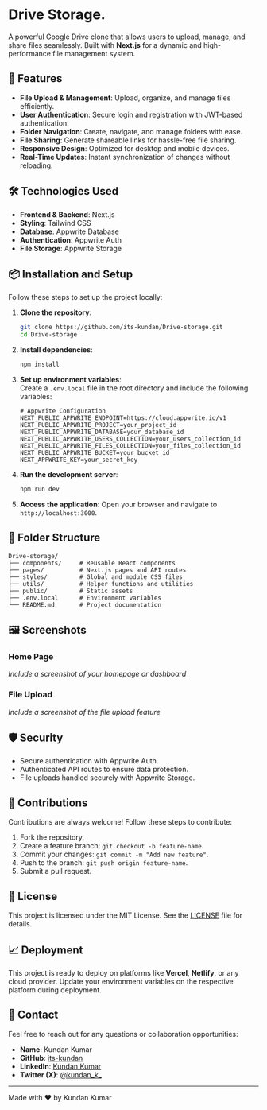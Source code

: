 # Drive Storage.

A powerful Google Drive clone that allows users to upload, manage, and share files seamlessly. Built with **Next.js** for a dynamic and high-performance file management system.

## 🚀 Features

- **File Upload & Management**: Upload, organize, and manage files efficiently.
- **User Authentication**: Secure login and registration with JWT-based authentication.
- **Folder Navigation**: Create, navigate, and manage folders with ease.
- **File Sharing**: Generate shareable links for hassle-free file sharing.
- **Responsive Design**: Optimized for desktop and mobile devices.
- **Real-Time Updates**: Instant synchronization of changes without reloading.

## 🛠️ Technologies Used

- **Frontend & Backend**: Next.js
- **Styling**: Tailwind CSS
- **Database**: Appwrite Database
- **Authentication**: Appwrite Auth
- **File Storage**: Appwrite Storage

## 📦 Installation and Setup

Follow these steps to set up the project locally:

1. **Clone the repository**:
   ```bash
   git clone https://github.com/its-kundan/Drive-storage.git
   cd Drive-storage
   ```

2. **Install dependencies**:
   ```bash
   npm install
   ```

3. **Set up environment variables**:  
   Create a `.env.local` file in the root directory and include the following variables:
   ```env
   # Appwrite Configuration
   NEXT_PUBLIC_APPWRITE_ENDPOINT=https://cloud.appwrite.io/v1
   NEXT_PUBLIC_APPWRITE_PROJECT=your_project_id
   NEXT_PUBLIC_APPWRITE_DATABASE=your_database_id
   NEXT_PUBLIC_APPWRITE_USERS_COLLECTION=your_users_collection_id
   NEXT_PUBLIC_APPWRITE_FILES_COLLECTION=your_files_collection_id
   NEXT_PUBLIC_APPWRITE_BUCKET=your_bucket_id
   NEXT_APPWRITE_KEY=your_secret_key
   ```

4. **Run the development server**:
   ```bash
   npm run dev
   ```

5. **Access the application**:
   Open your browser and navigate to `http://localhost:3000`.

## 📂 Folder Structure

```
Drive-storage/
├── components/     # Reusable React components
├── pages/          # Next.js pages and API routes
├── styles/         # Global and module CSS files
├── utils/          # Helper functions and utilities
├── public/         # Static assets
├── .env.local      # Environment variables
└── README.md       # Project documentation
```

## 🖼️ Screenshots

### Home Page
*Include a screenshot of your homepage or dashboard*

### File Upload
*Include a screenshot of the file upload feature*

## 🛡️ Security

- Secure authentication with Appwrite Auth.
- Authenticated API routes to ensure data protection.
- File uploads handled securely with Appwrite Storage.

## 🤝 Contributions

Contributions are always welcome! Follow these steps to contribute:

1. Fork the repository.
2. Create a feature branch: `git checkout -b feature-name`.
3. Commit your changes: `git commit -m "Add new feature"`.
4. Push to the branch: `git push origin feature-name`.
5. Submit a pull request.

## 📄 License

This project is licensed under the MIT License. See the [LICENSE](LICENSE) file for details.

## 📈 Deployment

This project is ready to deploy on platforms like **Vercel**, **Netlify**, or any cloud provider. Update your environment variables on the respective platform during deployment.

## 📝 Contact

Feel free to reach out for any questions or collaboration opportunities:

- **Name**: Kundan Kumar  
- **GitHub**: [its-kundan](https://github.com/its-kundan)  
- **LinkedIn**: [Kundan Kumar](https://www.linkedin.com/in/its-kundan/)  
- **Twitter (X)**: [@kundan_k_](https://x.com/kundan_k_)

---

Made with ❤️ by Kundan Kumar
